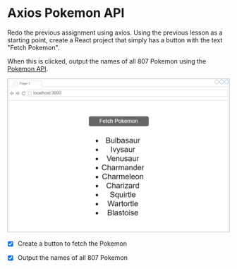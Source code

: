 # Axios Pokemon API
Redo the previous assignment using axios. Using the previous lesson as a starting point, create a React project that simply has a button with the text "Fetch Pokemon".

When this is clicked, output the names of all 807 Pokemon using the [Pokemon API](https://pokeapi.co/).


![](Pokemon.png)
- [x] Create a button to fetch the Pokemon

- [x] Output the names of all 807 Pokemon


